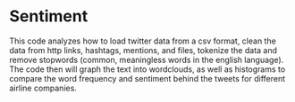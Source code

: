 # Sentiment
This code analyzes how to load twitter data from a csv format, clean the data from http links, hashtags, mentions, and files, tokenize the data and remove stopwords (common, meaningless words in the english language). The code then will graph the text into wordclouds, as well as histograms to compare the word frequency and sentiment behind the tweets for different airline companies.  
